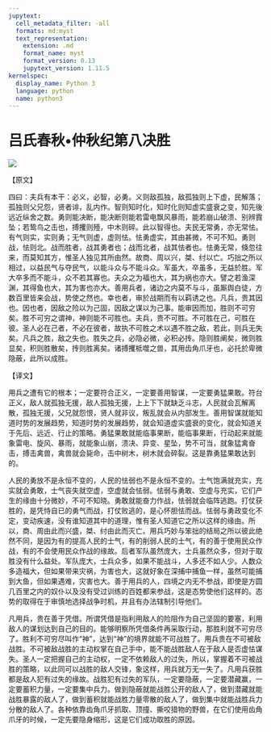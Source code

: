 ```yaml
---
jupytext:
  cell_metadata_filter: -all
  formats: md:myst
  text_representation:
    extension: .md
    format_name: myst
    format_version: 0.13
    jupytext_version: 1.11.5
kernelspec:
  display_name: Python 3
  language: python
  name: python3
---
```

# 吕氏春秋&#8226;仲秋纪第八决胜

![](image/cover.jpg)

【原文】

四曰：夫兵有本干：必义，必智，必勇。义则敌孤独，敌孤独则上下虚，民解落；孤独则父兄怨，贤者诽，乱内作。智则知时化，知时化则知虚实盛衰之变，知先後远近纵舍之数。勇则能决断，能决断则能若雷电飘风暴雨，能若崩山破溃、别辨霣坠；若鸷鸟之击也，搏攫则殪，中木则碎。此以智得也。夫民无常勇，亦无常怯。有气则实，实则勇；无气则虚，虚则怯。怯勇虚实，其由甚微，不可不知。勇则战，怯则北。战而胜者，战其勇者也；战而北者，战其怯者也。怯勇无常，倏忽往来，而莫知其方，惟圣人独见其所由然。故商、周以兴，桀、纣以亡。巧拙之所以相过，以益民气与夺民气，以能斗众与不能斗众。军虽大，卒虽多，无益於胜。军大卒多而不能斗，众不若其寡也。夫众之为福也大，其为祸也亦大。譬之若渔深渊，其得鱼也大，其为害也亦大。善用兵者，诸边之内莫不与斗，虽厮舆白徒，方数百里皆来会战，势使之然也。幸也者，审於战期而有以羁诱之也。凡兵，贵其因也。因也者，因敌之险以为己固，因敌之谋以为己事。能审因而加，胜则不可穷矣。胜不可穷之谓神，神则能不可胜也。夫兵，贵不可胜。不可胜在己，可胜在彼。圣人必在己者，不必在彼者，故执不可胜之术以遇不胜之敌，若此，则兵无失矣。凡兵之胜，敌之失也。胜失之兵，必隐必微，必积必抟。隐则胜阐矣，微则胜显矣，积则胜散矣，抟则胜离矣。诸搏攫柢噬之兽，其用齿角爪牙也，必托於卑微隐蔽，此所以成胜。

【译文】

用兵之遭有它的根本；一定要符合正义，一定要善用智谋，一定要勇猛果敢。符台正义，敌人就孤独无援，敌人孤独无援，上上下下就缺乏斗志，人民就会瓦解离散，孤独无援，父兄就怨恨，贤人就非议，叛乱就会从内部发生。善用智谋就能知道时势的发展趋势，知道时势的发展趋势，就会知道虚实盛衰的变化，就会知道关于先后、远近、行止的策略。勇猛果敢就能临事果断，能临事果断，行动起来就能象雷电、旋风、暴雨，就能象山崩，溃决、异变、星坠，势不可当，就象猛禽奋击，搏击禽兽，禽兽就会毙命，击中树木，树木就会碎裂。这是靠勇猛果敢达到的。

人民的勇放不是永恒不变的，人民的怯弱也不是永恒不变的。士气饱满就充实，充实就会勇敢，士气丧失就空虚，空虚就会怯弱。怯弱与勇敢、空虚与充实，它们产生的缘由十分微妙，不可不知晓。勇敢就能奋力作战，怯弱就会临阵逃跑。打仗获胜的，是凭恃自已的勇气而战，打仗败逃的，是心怀胆怯而战。怯弱与勇政变化不定，变动疾速，没有谁知道其中的道理，惟有圣人知道它之所以这样的缘由。所以，商、周由此而兴盛，桀、纣由此而灭亡。用兵巧妙与笨拙的结局之所以彼此绝然不同，是因为有的提高人民的士气，有的削弱人民的士气，有的善于使用民众作战，有的不会使用民众作战的缘故。后者军队虽然庞大，士兵虽然众多，但对于取胜没有什么益处。军队庞大，士兵众多，如果不能战斗，人多还不如人少。人数众多造福大，但如果带来灾祸，为害也大，这就好象在深捕中捕鱼一样，虽然可能捕到大鱼，但如果遇难，灾害也大。善于用兵的人，四境之内无不参战，即使是方圆几百里之内的奴仆以及没有受过训练的百姓都来参战，这是态势使他们这样的。态势的取得在于审慎地选择战争时机，并且有办法辖制引导他们。

凡用兵，贵在善于凭借。所谓凭借是指利用敌人的险阻作为自己坚固的要塞，利用敌人的谋划达到自己的目的。能够明察所凭借条件再采取行动，那胜利就不可穷尽了。胜利不可穷尽叫作“神”，达到“神”的境界就能不可战胜了。用兵贵在不可被敌战胜。不可被敌战胜的主动权掌在自己手中，能不能战胜敌人在于敌人是否虚怯谋失。圣人一定把握自己的主动权，一定不依赖敌人的过失，所以，掌握着不可被战胜的策略，以此同可以战胜的敌人交锋，象这样，用兵就万无一失了。凡用兵获胜都是敌人犯有过失的缘故。战胜犯有过失的军队，一定要隐蔽，一定要潜藏赢，一定要蓄积力量，一定要集中兵力。做到隐蔽就能战胜公开的敌人了，做到潜藏就能战胜暴露的敌人了，做到蓄积就能战胜力量零散的敌人了，做到集中就能战胜兵力分散的敌人了。各种依靠齿角爪牙抓取、顶撞、撕咬猎物的野兽，在它们使用齿角爪牙的时候，一定先要隐身缩形，这是它们成功取胜的原因。



